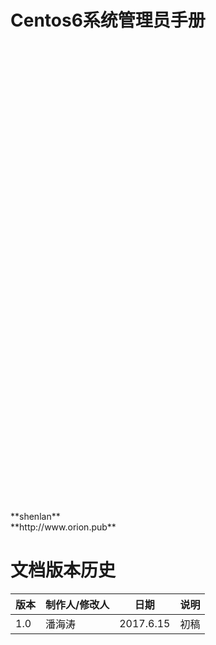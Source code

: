 # Centos6系统管理员手册
<br>
<br>
<br>
<br>
<br>
<br>
<br>
<br>
<br>
<br>
<br>
<br>
<br>
<br>
<br>
<br>
<br>
<br>
<br>
<br>
<br>
<br>
<br>
<br>
<br>
<br>
<br>
<br>
<br>
<br>
<br>
<br>
<br>
<br>
<br>
<br>
<br>
<br>
<br>
<br>
<br>
<br>
<br>
<br>
**shenlan**
<br>
**http://www.orion.pub**

# 文档版本历史

| 版本	| 制作人/修改人 |	日期      | 说明                             | 
|-------|-------------|----------|----------------------------------|
|1.0	| 潘海涛	      | 2017.6.15  |                 	初稿            |
